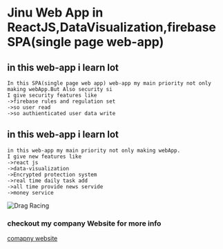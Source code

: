 # Jinu Web App in ReactJS,DataVisualization,firebase SPA(single page web-app)
**in this web-app i learn lot**
---
```
In this SPA(single page web app) web-app my main priority not only making webApp.But Also security si
I give security features like 
->firebase rules and regulation set
->so user read 
->so authienticated user data write
```
**in this web-app i learn lot**
---
```
in this web-app my main priority not only making webApp.
I give new features like 
->react js
->data-visualization
->Encrypted protection system
->real time daily task add
->all time provide news servide
->money service
```

![Drag Racing](https://cdn-images-1.medium.com/max/711/1*jhD-rWxuFvo17Q1Mw6LuEw.jpeg)

### checkout my company Website for more info
[comapny website](https://darshitgajjars.herokuapp.com)
